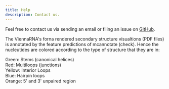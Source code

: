 ```yaml
---
title: Help
description: Contact us.
---
```

  
  
  
  
Feel free to contact us via sending an email or filing an issue on [GitHub](https://github.com/Benjamin-Lee/viroiddb).


The ViennaRNA's forna rendered secondary structure visualtions (PDF files) is annotated by the feature predictions of mcannotate (check). Hence the nucleutides are colored according to the type of structure that they are in:

Green: Stems (canonical helices)  
Red: Multiloops (junctions)  
Yellow: Interior Loops  
Blue: Hairpin loops  
Orange: 5' and 3' unpaired region  
